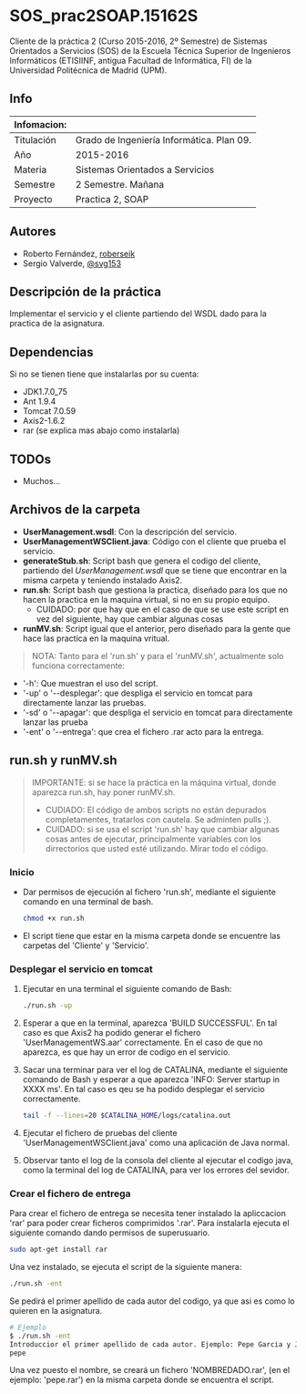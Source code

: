 # SOS_prac2SOAP.15162S
Cliente de la práctica 2 (Curso 2015-2016, 2º Semestre) de Sistemas Orientados a Servicios (SOS) de la Escuela Técnica Superior de Ingenieros Informáticos (ETISIINF, antigua Facultad de Informática, FI) de la Universidad Politécnica de Madrid (UPM).

## Info
| Infomacion: |  |   
| ----------- | --------
| Titulación  | Grado de Ingeniería Informática. Plan 09.
| Año         | 2015-2016
| Materia     | Sistemas Orientados a Servicios
| Semestre    | 2 Semestre. Mañana
| Proyecto    | Practica 2, SOAP

## Autores
* Roberto Fernández, [roberseik][2]
* Sergio Valverde, [@svg153][3]

## Descripción de la práctica
Implementar el servicio y el cliente partiendo del WSDL dado para la practica de la asignatura.

## Dependencias
Si no se tienen tiene que instalarlas por su cuenta:
* JDK1.7.0_75
* Ant 1.9.4
* Tomcat 7.0.59
* Axis2-1.6.2
* rar (se explica mas abajo como instalarla)

## TODOs
* Muchos...

## Archivos de la carpeta
* **UserManagement.wsdl**: Con la descripción del servicio.
* **UserManagementWSClient.java**: Código con el cliente que prueba el servicio.
* **generateStub.sh**: Script bash que genera el codigo del cliente, partiendo del *UserManagement.wsdl* que se tiene que encontrar en la misma carpeta y teniendo instalado Axis2.
* **run.sh**: Script bash que gestiona la practica, diseñado para los que no hacen la practica en la maquina virtual, si no en su propio equipo.
    * CUIDADO: por que hay que en el caso de que se use este script en vez del siguiente, hay que cambiar algunas cosas
* **runMV.sh**: Script igual que el anterior, pero diseñado para la gente que hace las practica en la maquina vritual.

> NOTA: Tanto para el 'run.sh' y para el 'runMV.sh', actualmente solo funciona correctamente:
* '-h': Que muestran el uso del script.
* '-up' o '--desplegar': que despliga el servicio en tomcat para directamente lanzar las pruebas.
* '-sd' o '--apagar': que despliga el servicio en tomcat para directamente lanzar las prueba
* '-ent' o '--entrega': que crea el fichero .rar acto para la entrega.


## run.sh y runMV.sh

> IMPORTANTE: si se hace la práctica en la máquina virtual, donde aparezca run.sh, hay poner runMV.sh.
> * CUDIADO: El código de ambos scripts no están depurados completamentes, tratarlos con cautela. Se adminten pulls ;).
> * CUIDADO: si se usa el script 'run.sh' hay que cambiar algunas cosas antes de ejecutar, principalmente variables con los dirrectorios que usted esté utilizando. Mirar todo el código.

### Inicio

* Dar permisos de ejecución al fichero 'run.sh', mediante el siguiente comando en una terminal de bash.

    ```bash
    chmod +x run.sh
    ```
* El script tiene que estar en la misma carpeta donde se encuentre las carpetas del 'Cliente' y 'Servicio'.

### Desplegar el servicio en tomcat
1. Ejecutar en una terminal el siguiente comando de Bash:

    ```bash
    ./run.sh -up
    ```
2. Esperar a que en la terminal, aparezca 'BUILD SUCCESSFUL'. En tal caso es que Axis2 ha podido generar el fichero 'UserManagementWS.aar' correctamente. En el caso de que no aparezca, es que hay un error de codigo en el servicio.

3. Sacar una terminar para ver el log de CATALINA, mediante el siguiente comando de Bash y esperar a que aparezca 'INFO: Server startup in XXXX ms'. En tal caso es qeu se ha podido desplegar el servicio correctamente.
    ```bash
    tail -f --lines=20 $CATALINA_HOME/logs/catalina.out
    ```

4. Ejecutar el fichero de pruebas del cliente 'UserManagementWSClient.java' como una aplicación de Java normal.

5. Observar tanto el log de la consola del cliente al ejecutar el codigo java, como la terminal del log de CATALINA, para ver los errores del sevidor.

### Crear el fichero de entrega

Para crear el fichero de entrega se necesita tener instalado la apliccacion 'rar' para poder crear ficheros comprimidos '.rar'. Para instalarla ejecuta el siguiente comando dando permisos de superusuario.
```bash
sudo apt-get install rar
```
Una vez instalado, se ejecuta el script de la siguiente manera:
```bash
./run.sh -ent
```
Se pedirá el primer apellido de cada autor del codigo, ya que asi es como lo quieren en la asignatura.
```bash
# Ejemplo
$ ./run.sh -ent
Introduccior el primer apellido de cada autor. Ejemplo: Pepe Garcia y Jose Perez --> garciaperez
pepe
```
Una vez puesto el nombre, se creará un fichero 'NOMBREDADO.rar', (en el ejemplo: 'pepe.rar') en la misma carpeta donde se encuentra el script.



[2]: https://github.com/roberseik
[3]: https://twitter.com/svg153
